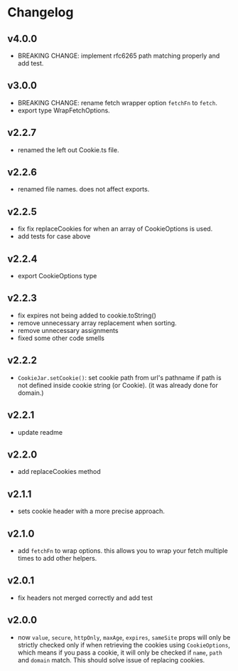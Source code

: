 
# Changelog

## v4.0.0

- BREAKING CHANGE: implement rfc6265 path matching properly and add test.

## v3.0.0

- BREAKING CHANGE: rename fetch wrapper option `fetchFn` to `fetch`.
- export type WrapFetchOptions.

## v2.2.7

- renamed the left out Cookie.ts file.

## v2.2.6

- renamed file names. does not affect exports.

## v2.2.5

- fix fix replaceCookies for when an array of CookieOptions is used.
- add tests for case above

## v2.2.4

- export CookieOptions type

## v2.2.3

- fix expires not being added to cookie.toString()
- remove unnecessary array replacement when sorting.
- remove unnecessary assignments
- fixed some other code smells

## v2.2.2

- `CookieJar.setCookie()`: set cookie path from url's pathname if path is not defined inside cookie string (or Cookie). (it was already done for domain.)

## v2.2.1

- update readme

## v2.2.0

- add replaceCookies method

## v2.1.1

- sets cookie header with a more precise approach.

## v2.1.0

- add `fetchFn` to wrap options. this allows you to wrap your fetch multiple times to add other helpers.

## v2.0.1

- fix headers not merged correctly and add test

## v2.0.0

- now `value`, `secure`, `httpOnly`, `maxAge`, `expires`, `sameSite` props will only be strictly checked only if
  when retrieving the cookies using `CookieOptions`, which means if you pass a cookie,
  it will only be checked if `name`, `path` and `domain` match. This should solve issue of replacing cookies.
